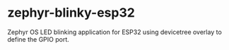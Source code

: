 # zephyr-blinky-esp32
Zephyr OS LED blinking application for ESP32 using devicetree overlay to define the GPIO port.
